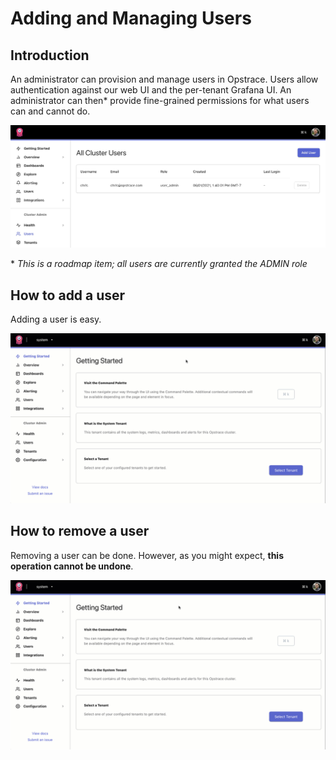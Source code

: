 # Adding and Managing Users

## Introduction

An administrator can provision and manage users in Opstrace.
Users allow authentication against our web UI and the per-tenant Grafana UI.
An administrator can then* provide fine-grained permissions for what users can and cannot do.

![users management UI overview](../../assets/users-guide-overview-1.jpg)

\* _This is a roadmap item; all users are currently granted the ADMIN role_

## How to add a user

Adding a user is easy.

![adding a user gif](../../assets/users-guide-add.gif)

## How to remove a user

Removing a user can be done.
However, as you might expect, **this operation cannot be undone**.

![deleting a user gif](../../assets/users-guide-delete.gif)
